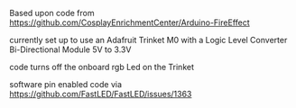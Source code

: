Based upon code from https://github.com/CosplayEnrichmentCenter/Arduino-FireEffect

currently set up to use an Adafruit Trinket M0 with a Logic Level Converter Bi-Directional Module 5V to 3.3V

code turns off the onboard rgb Led on the Trinket

software pin enabled code via https://github.com/FastLED/FastLED/issues/1363
